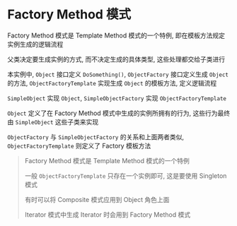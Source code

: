 # Factory Method 模式

Factory Method 模式是 Template Method 模式的一个特例, 即在模板方法规定实例生成的逻辑流程

父类决定要生成实例的方式, 而不决定生成的具体类型, 这些处理都交给子类进行

本实例中, `Object` 接口定义 `DoSomething()`, `ObjectFactory` 接口定义生成 `Object` 的方法, `ObjectFactoryTemplate` 实现生成 `Object` 的模板方法, 定义逻辑流程

`SimpleObject` 实现 `Object`, `SimpleObjectFactory` 实现 `ObjectFactoryTemplate`

`Object` 定义了在 Factory Method 模式中生成的实例所拥有的行为, 这些行为最终由 `SimpleObject` 这些子类来实现

`ObjectFactory` 与 `SimpleObjectFactory` 的关系和上面两者类似, `ObjectFactoryTemplate` 则定义了 Factory 模板方法

> Factory Method 模式是 Template Method 模式的一个特例
> 
> 一般 `ObjectFactoryTemplate` 只存在一个实例即可, 这是要使用 Singleton 模式
> 
> 有时可以将 Composite 模式应用到 Object 角色上面
> 
> Iterator 模式中生成 Iterator 时会用到 Factory Method 模式

